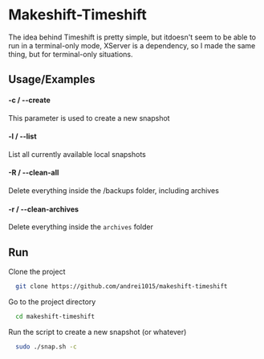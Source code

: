 # Makeshift-Timeshift

The idea behind Timeshift is pretty simple, but itdoesn't seem to be able to run in a terminal-only mode, XServer is a dependency, so I made the same thing, but for terminal-only situations.

## Usage/Examples

#### -c / --create

This parameter is used to create a new snapshot

#### -l / --list

List all currently available local snapshots

#### -R / --clean-all

Delete everything inside the /backups folder, including archives

#### -r / --clean-archives

Delete everything inside the `archives` folder

## Run

Clone the project

```bash
  git clone https://github.com/andrei1015/makeshift-timeshift
```

Go to the project directory

```bash
  cd makeshift-timeshift
```

Run the script to create a new snapshot (or whatever)

```bash
  sudo ./snap.sh -c
```
